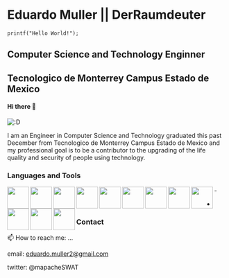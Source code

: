 # Eduardo Muller || DerRaumdeuter
`printf("Hello World!");`
## Computer Science and Technology Enginner 
## Tecnologico de Monterrey Campus Estado de Mexico
#### Hi there 👋

![:D](https://64.media.tumblr.com/597a39e662b916ebd3243ad3128349f4/da4457566105d723-84/s400x600/0273479b1395219ac3ae67cd5469c925eddb7f51.gif)

I am an Engineer in Computer Science and Technology graduated this past December from Tecnologico de Monterrey Campus Estado de Mexico and my professional goal is to be a contributor to the upgrading of the life quality and security of people using technology.

### Languages and Tools

<img align="left" width="50px" src="https://cdn.jsdelivr.net/gh/devicons/devicon/icons/python/python-original-wordmark.svg" />
<img align="left" width="50px" src="https://cdn.jsdelivr.net/gh/devicons/devicon/icons/javascript/javascript-plain.svg" />
<img align="left" width="50px" src="https://cdn.jsdelivr.net/gh/devicons/devicon/icons/java/java-original-wordmark.svg" />
<img align="left" width="50px" src="https://cdn.jsdelivr.net/gh/devicons/devicon/icons/c/c-plain.svg" />
<img align="left" width="50px" src="https://cdn.jsdelivr.net/gh/devicons/devicon/icons/react/react-original-wordmark.svg" />
<img align="left" width="50px" src="https://cdn.jsdelivr.net/gh/devicons/devicon/icons/csharp/csharp-plain.svg" />
<img align="left" width="50px" src="https://cdn.jsdelivr.net/gh/devicons/devicon/icons/kotlin/kotlin-plain.svg" />
<img align="left" width="50px" src="https://cdn.jsdelivr.net/gh/devicons/devicon/icons/swift/swift-original.svg" />
<img align="left" width="50px" src="https://cdn.jsdelivr.net/gh/devicons/devicon/icons/linux/linux-original.svg" />
<img align="left" width="50px" src="https://cdn.jsdelivr.net/gh/devicons/devicon/icons/arduino/arduino-original-wordmark.svg" />
<img align="left" width="50px" src="https://cdn.jsdelivr.net/gh/devicons/devicon/icons/raspberrypi/raspberrypi-original.svg" />
<img align="left" width="50px" src="https://cdn.jsdelivr.net/gh/devicons/devicon/icons/mysql/mysql-original-wordmark.svg" />
-

-

### Contact

📫 How to reach me: ...

email: eduardo.muller2@gmail.com

twitter: @mapacheSWAT

          

<!--
**MullerDerRaumdeuter13/MullerDerRaumdeuter13** is a ✨ _special_ ✨ repository because its `README.md` (this file) appears on your GitHub profile.

Here are some ideas to get you started:

- 🔭 I’m currently working on ...
- 🌱 I’m currently learning ...
- 👯 I’m looking to collaborate on ...
- 🤔 I’m looking for help with ...
- 💬 Ask me about ...
- 📫 How to reach me: ...
- 😄 Pronouns: ...
- ⚡ Fun fact: ...
-->
